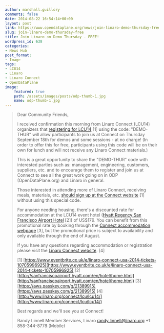 ```yaml
---
author: marshall.guillory
comments: false
date: 2014-08-22 16:54:14+00:00
layout: post
link: https://www.opendataplane.org/news/join-linaro-demo-thursday-free/
slug: join-linaro-demo-thursday-free
title: Join Linaro on Demo Thursday - FREE!
wordpress_id: 638
categories:
- News Hub
post_format:
- Image
tags:
- LCU14
- Linaro
- Linaro Connect
- OpenDataPlane
image:
    featured: true
    path: /assets/images/posts/odp-thumb-1.jpg
    name: odp-thumb-1.jpg
---
```


<blockquote markdown="1">
Dear Community Friends,

I received confirmation this morning from Linaro Connect (LCU14) organizers that [registering for LCU14](https://www.eventbrite.co.uk/e/linaro-connect-usa-2014-tickets-10705996925) [1] using the code: "DEMO-THUR" will allow participants to join us at Connect on Thursday September 18th for demos and some sessions - at no charge! (In order to offer this for free, participants using this code will be on their own for lunch and will not receive any Linaro Connect materials.)

This is a great opportunity to share the "DEMO-THUR" code with interested parties such as: management, engineering, customers, suppliers, etc. and to encourage them to register and join us at Connect to see all the great work going on in ODP (OpenDataPlane.org) and Linaro in general.

Those interested in attending more of Linaro Connect, receiving meals, materials, etc. [should sign up at the Connect website](https://www.eventbrite.co.uk/e/linaro-connect-usa-2014-tickets-10705996925) [1] without using this special code.

For anyone needing housing, there's a discounted rate for accommodation at the LCU14 event hotel ([Hyatt Regency San Francisco Airport Hotel](http://sanfranciscoairport.hyatt.com/en/hotel/home.html) [2]) of US$179. You can benefit from this promotional rate by booking through the [Connect accommodation webpage](https://aws.passkey.com/g/21389915) [3], but the promotional price is subject to availability and only available through the end of August.

If you have any questions regarding accommodation or registration please visit the [Linaro Connect website](http://www.linaro.org/connect/lcu/lcu14/). [4]

[1] [https://www.eventbrite.co.uk/e/linaro-connect-usa-2014-tickets-10705996925](https://www.eventbrite.co.uk/e/linaro-connect-usa-2014-tickets-10705996925)
[2] [http://sanfranciscoairport.hyatt.com/en/hotel/home.html](http://sanfranciscoairport.hyatt.com/en/hotel/home.html)
[3] [https://aws.passkey.com/g/21389915](https://aws.passkey.com/g/21389915)
[4] [http://www.linaro.org/connect/lcu/lcu14/](http://www.linaro.org/connect/lcu/lcu14/)

Best regards and we'll see you at Connect!

Randy Linnell
Member Services, Linaro
randy.linnell@linaro.org
+1 858-344-8778 (Mobile)

</blockquote>
